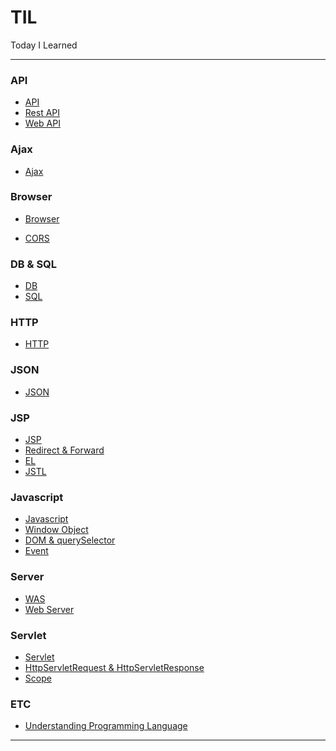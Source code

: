 TIL
===

Today I Learned

---

### API<br>

-	[API](https://github.com/xlffm3/TIL/blob/master/%5BAPI%5D/API.md)
-	[Rest API](https://github.com/xlffm3/TIL/blob/master/%5BAPI%5D/RestAPI.md)
-	[Web API](https://github.com/xlffm3/TIL/blob/master/%5BAPI%5D/WebAPI.md)

### Ajax<br>

-	[Ajax](https://github.com/xlffm3/TIL/blob/master/%5BAjax%5D/Ajax.md)

### Browser<br>

-	[Browser](https://github.com/xlffm3/TIL/blob/master/%5BBrowser%5D/Browser.md)

-	[CORS](https://github.com/xlffm3/TIL/blob/master/%5BCORS%5D/CORS.md)

### DB & SQL<br>

-	[DB](https://github.com/xlffm3/TIL/blob/master/%5BDB%26SQL%5D/DB.md)
-	[SQL](https://github.com/xlffm3/TIL/blob/master/%5BDB%26SQL%5D/SQL.md)

### HTTP<br>

-	[HTTP](https://github.com/xlffm3/TIL/blob/master/%5BHTTP%5D/HTTP.md)

### JSON<br>

-	[JSON](https://github.com/xlffm3/TIL/blob/master/%5BJSON%5D/JSON.md)

### JSP<br>

-	[JSP](https://github.com/xlffm3/TIL/blob/master/%5BJSP%5D/JSP.md)
-	[Redirect & Forward](https://github.com/xlffm3/TIL/blob/master/%5BJSP%5D/Redirect%26Forward.md)
-	[EL](https://github.com/xlffm3/TIL/blob/master/%5BJSP%5D/EL.md)
-	[JSTL](https://github.com/xlffm3/TIL/blob/master/%5BJSP%5D/JSTL.md)

### Javascript<br>

-	[Javascript](https://github.com/xlffm3/TIL/blob/master/%5BJavascript%5D/Javascript.md)
-	[Window Object](https://github.com/xlffm3/TIL/blob/master/%5BJavascript%5D/Window_Object.md)
-	[DOM & querySelector](https://github.com/xlffm3/TIL/blob/master/%5BJavascript%5D/DOM%26querySelector.md)
-	[Event](https://github.com/xlffm3/TIL/blob/master/%5BJavascript%5D/Event.md)

### Server<br>

-	[WAS](https://github.com/xlffm3/TIL/blob/master/%5BServer%5D/WAS.md)
-	[Web Server](https://github.com/xlffm3/TIL/blob/master/%5BServer%5D/Web_Server.md)

### Servlet<br>

-	[Servlet](https://github.com/xlffm3/TIL/blob/master/%5BServlet%5D/Servlet.md)
-	[HttpServletRequest & HttpServletResponse](https://github.com/xlffm3/TIL/blob/master/%5BServlet%5D/HttpServletRequest%26HttpServletResponse.md)
-	[Scope](https://github.com/xlffm3/TIL/blob/master/%5BServlet%5D/Scope.md)

### ETC<br>

-	[Understanding Programming Language](https://github.com/xlffm3/TIL/blob/master/%5BETC%5D/Understanding_Programming_Language.md)

---
